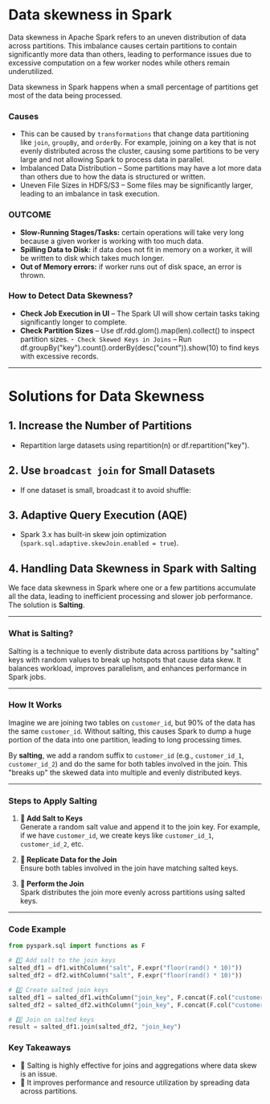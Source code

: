 # Data skewness in Spark
Data skewness in Apache Spark refers to an uneven distribution of data across partitions. This imbalance causes certain partitions to contain significantly more data than others, leading to performance issues due to excessive computation on a few worker nodes while others remain underutilized.

Data skewness in Spark happens when a small percentage of partitions get most of the data being processed.

### Causes
- This can be caused by `transformations` that change data partitioning like `join`, `groupBy`, and `orderBy`. For example, joining on a key that is not evenly distributed across the cluster, causing some partitions to be very large and not allowing Spark to process data in parallel.
- Imbalanced Data Distribution – Some partitions may have a lot more data than others due to how the data is structured or written.
- Uneven File Sizes in HDFS/S3 – Some files may be significantly larger, leading to an imbalance in task execution.

### OUTCOME
- **Slow-Running Stages/Tasks:** certain operations will take very long because a given worker is working with too much data.
- **Spilling Data to Disk:** if data does not fit in memory on a worker, it will be written to disk which takes much longer.
- **Out of Memory errors:** if worker runs out of disk space, an error is thrown.

### How to Detect Data Skewness?
- **Check Job Execution in UI** – The Spark UI will show certain tasks taking significantly longer to complete.
- **Check Partition Sizes** – Use df.rdd.glom().map(len).collect() to inspect partition sizes.
-` Check Skewed Keys in Joins` – Run df.groupBy("key").count().orderBy(desc("count")).show(10) to find keys with excessive records.

------

# Solutions for Data Skewness

## 1. Increase the Number of Partitions
- Repartition large datasets using repartition(n) or df.repartition("key").

## 2. Use `broadcast join` for Small Datasets
- If one dataset is small, broadcast it to avoid shuffle:

## 3. Adaptive Query Execution (AQE)
- Spark 3.x has built-in skew join optimization (`spark.sql.adaptive.skewJoin.enabled = true`).

## 4. Handling Data Skewness in Spark with Salting

We face data skewness in Spark where one or a few partitions accumulate all the data, leading to inefficient processing and slower job performance. The solution is **Salting**.

---

### What is Salting?

Salting is a technique to evenly distribute data across partitions by "salting" keys with random values to break up hotspots that cause data skew. It balances workload, improves parallelism, and enhances performance in Spark jobs.

---

### How It Works

Imagine we are joining two tables on `customer_id`, but 90% of the data has the same `customer_id`. Without salting, this causes Spark to dump a huge portion of the data into one partition, leading to long processing times.

By **salting**, we add a random suffix to `customer_id` (e.g., `customer_id_1`, `customer_id_2`) and do the same for both tables involved in the join. This "breaks up" the skewed data into multiple and evenly distributed keys.

---

### Steps to Apply Salting

1. **📍 Add Salt to Keys**  
   Generate a random salt value and append it to the join key. For example, if we have `customer_id`, we create keys like `customer_id_1`, `customer_id_2`, etc.

2. **📍 Replicate Data for the Join**  
   Ensure both tables involved in the join have matching salted keys. 

3. **📍 Perform the Join**  
   Spark distributes the join more evenly across partitions using salted keys.

---

### Code Example

```python
from pyspark.sql import functions as F

# 1️⃣ Add salt to the join keys
salted_df1 = df1.withColumn("salt", F.expr("floor(rand() * 10)"))
salted_df2 = df2.withColumn("salt", F.expr("floor(rand() * 10)"))

# 2️⃣ Create salted join keys
salted_df1 = salted_df1.withColumn("join_key", F.concat(F.col("customer_id"), F.col("salt")))
salted_df2 = salted_df2.withColumn("join_key", F.concat(F.col("customer_id"), F.col("salt")))

# 3️⃣ Join on salted keys
result = salted_df1.join(salted_df2, "join_key")
```

### Key Takeaways

- 🔸 Salting is highly effective for joins and aggregations where data skew is an issue.
- 🔸 It improves performance and resource utilization by spreading data across partitions.